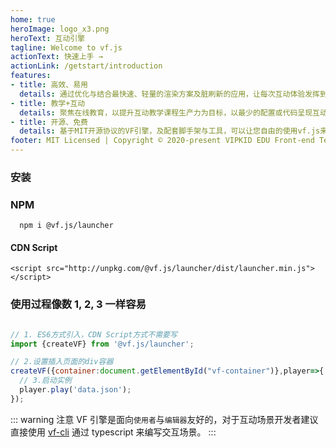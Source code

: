 ```yaml
---
home: true
heroImage: logo_x3.png
heroText: 互动引擎
tagline: Welcome to vf.js
actionText: 快速上手 →
actionLink: /getstart/introduction
features:
- title: 高效、易用
  details: 通过优化与结合最快速、轻量的渲染方案及脏刷新的应用，让每次互动体验发挥到极致。
- title: 教学+互动
  details: 聚焦在线教育，以提升互动教学课程生产力为目标，以最少的配置或代码呈现互动教学场景。
- title: 开源、免费
  details: 基于MIT开源协议的VF引擎，及配套脚手架与工具，可以让您自由的使用vf.js来创作或共建在线互动教学资源。  
footer: MIT Licensed | Copyright © 2020-present VIPKID EDU Front-end Technology Team.
---
```


### 安装

### NPM
```
  npm i @vf.js/launcher
```

#### CDN Script
```
<script src="http://unpkg.com/@vf.js/launcher/dist/launcher.min.js"></script>
```

### 使用过程像数 1, 2, 3 一样容易

``` js {10}

// 1. ES6方式引入，CDN Script方式不需要写
import {createVF} from '@vf.js/launcher';

// 2.设置插入页面的div容器
createVF({container:document.getElementById("vf-container")},player=>{
  // 3.启动实例
  player.play('data.json');
});

```

::: warning 注意
VF 引擎是面向`使用者`与`编辑器`友好的，对于互动场景开发者建议直接使用 [vf-cli](/getstart/introduction.md) 通过 typescript 来编写交互场景。
:::
